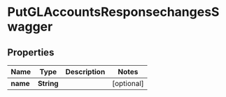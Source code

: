

# PutGLAccountsResponsechangesSwagger


## Properties

| Name | Type | Description | Notes |
|------------ | ------------- | ------------- | -------------|
|**name** | **String** |  |  [optional] |




